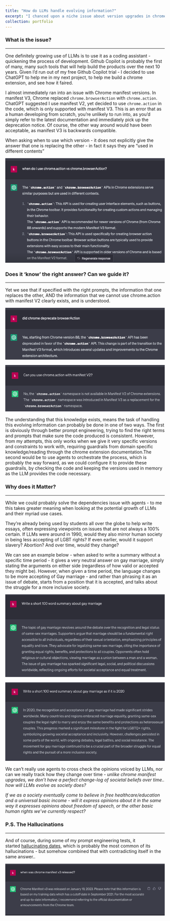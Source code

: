```yaml
---
title: "How do LLMs handle evolving information?"
excerpt: "I chanced upon a niche issue about version upgrades in chrome extensions, but started wondering what will happen as our society evolves (without a reliable change-log..)"
collection: portfolio
---
```


### What is the issue?

---

One definitely growing use of LLMs is to use it as a coding assistant - quickening the process of development. Github Copilot is probably the first of many, many such tools that will help build the products over the next 10 years. Given I’d run out of my free Github Copilot trial - I decided to use ChatGPT to help me in my next project, to help me build a chrome extension, and see how it faired.

I almost immediately ran into an issue with Chrome manifest versions. In manifest V3, Chrome replaced `chrome.browserAction` with `chrome.action`. ChatGPT suggested I use manifest V2, yet decided to use `chrome.action` in the code, which is only supported with manifest V3. This is an error that as a human developing from scratch, you’re unlikely to run into, as you’d simply refer to the latest documentation and immediately pick up the deprecation notice. Of course, the other way around would have been acceptable, as manifest V3 is backwards compatible.

When asking when to use which version - it does not explicitly give the answer that one is replacing the other - in fact it says they are “used in different contents”

![Untitled](How%20do%20LLMs%20handle%20evolving%20information%209e518eef834244c0809d9f2c456cdfce/Untitled.png)

### Does it ‘know’ the right answer? Can we guide it?

---

Yet we see that if specified with the right prompts, the information that one replaces the other, AND the information that we cannot use chrome.action with manifest V2 clearly exists, and is understood.

![Untitled](How%20do%20LLMs%20handle%20evolving%20information%209e518eef834244c0809d9f2c456cdfce/Untitled%201.png)

![Untitled](How%20do%20LLMs%20handle%20evolving%20information%209e518eef834244c0809d9f2c456cdfce/Untitled%202.png)

The understanding that this knowledge exists, means the task of handling this evolving information can probably be done in one of two ways. The first is obviously through better prompt engineering, trying to find the right terms and prompts that make sure the code produced is consistent. However, from my attempts, this only works when we give it very specific versions and constraints to work with, requiring guardrails from domain specific knowledge/reading through the chrome extension documentation.The second would be to use agents to orchestrate the process, which is probably the way forward, as we could configure it to provide these guardrails, by checking the code and keeping the versions used in memory as the LLM provides the code necessary.

### Why does it Matter?

---

While we could probably solve the dependencies issue with agents - to me this takes greater meaning when looking at the potential growth of LLMs and their myriad use cases.

They’re already being used by students all over the globe to help write essays, often expressing viewpoints on issues that are not always a 100% certain. If LLMs were around in 1990, would they also mirror human society in being less accepting of LGBT rights? If even earlier, would it support slavery? Abortion? And over time, would they change?

We can see an example below - when asked to write a summary without a specific time period - it gives a very neutral answer on gay marriage, simply stating the arguments on either side (regardless of how valid or accepted they might be). However, when given a time period, the language changes to be more accepting of Gay marriage - and rather than phrasing it as an issue of debate, starts from a position that it is accepted, and talks about the struggle for a more inclusive society.

![Untitled](How%20do%20LLMs%20handle%20evolving%20information%209e518eef834244c0809d9f2c456cdfce/Untitled%203.png)

![Untitled](How%20do%20LLMs%20handle%20evolving%20information%209e518eef834244c0809d9f2c456cdfce/Untitled%204.png)

We can’t really use agents to cross check the opinions voiced by LLMs, nor can we really track how they change over time - *unlike chrome manifest upgrades, we don’t have a perfect change-log of societal beliefs over time.. how will LLMs evolve as society does?*

*If we as a society eventually come to believe in free healthcare/education and a universal basic income - will it express opinions about it in the same way it expresses opinions about freedom of speech, or the other basic human rights we’ve currently respect?*

### P.S. The Hallucinations

---

And of course, during some of my prompt engineering tests, it started [hallucinating dates](https://developer.chrome.com/blog/mv2-transition/), which is probably the most common of its hallucinations - but somehow combined that with contradicting itself in the same answer..

![Untitled](How%20do%20LLMs%20handle%20evolving%20information%209e518eef834244c0809d9f2c456cdfce/Untitled%205.png)